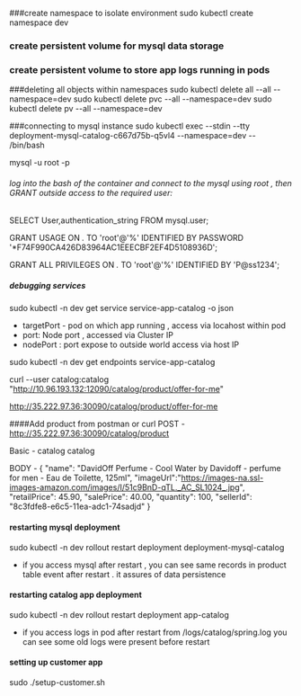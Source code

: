 ###create namespace to isolate environment
sudo kubectl create namespace dev

### create persistent volume for mysql data storage

### create persistent volume to store app logs running in pods

###deleting all objects within namespaces
sudo kubectl delete all --all --namespace=dev
sudo kubectl delete pvc --all --namespace=dev
sudo kubectl delete pv --all --namespace=dev

###connecting to mysql instance
sudo kubectl exec --stdin --tty deployment-mysql-catalog-c667d75b-q5vl4 --namespace=dev -- /bin/bash
 
 mysql -u root -p

###### log into the bash of the container and connect to the mysql using root , then GRANT outside access to the required user:
 
 SELECT User,authentication_string FROM mysql.user;
  
 GRANT USAGE ON *.* TO 'root'@'%' IDENTIFIED BY PASSWORD '*F74F990CA426D83964AC1EEECBF2EF4D5108936D';

 GRANT ALL PRIVILEGES ON *.* TO 'root'@'%' IDENTIFIED BY 'P@ss1234';


 
 ##### debugging services
sudo kubectl -n dev get service service-app-catalog -o json
   - targetPort - pod on which app running , access via locahost within pod
-  port: Node port , accessed via Cluster IP
- nodePort : port expose to outside world access via host IP
 
 sudo kubectl -n dev get endpoints service-app-catalog
 
 curl --user catalog:catalog "http://10.96.193.132:12090/catalog/product/offer-for-me"
 
 http://35.222.97.36:30090/catalog/product/offer-for-me
 
 ####Add product from postman or curl
POST - http://35.222.97.36:30090/catalog/product

Basic - catalog   catalog

BODY -
 {
   "name": "DavidOff Perfume - Cool Water by Davidoff - perfume for men - Eau de Toilette, 125ml",
   "imageUrl":"https://images-na.ssl-images-amazon.com/images/I/51c9BnD-qTL._AC_SL1024_.jpg",
   "retailPrice": 45.90,
   "salePrice": 40.00,
   "quantity": 100,
   "sellerId": "8c3fdfe8-e6c5-11ea-adc1-74sadjd"
 }

 
 #### restarting mysql deployment
sudo kubectl -n dev rollout restart deployment deployment-mysql-catalog

- if you access mysql after restart , you can see same records in product table event after restart . it assures of data persistence

 
 #### restarting catalog app deployment
 sudo kubectl -n dev rollout restart deployment app-catalog
- if you access logs in pod after restart from /logs/catalog/spring.log you can see some old logs were present before restart

#### setting up customer app
sudo ./setup-customer.sh



